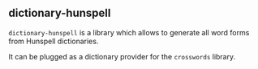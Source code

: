 ## dictionary-hunspell

`dictionary-hunspell` is a library which allows to generate all word forms from Hunspell
dictionaries.

It can be plugged as a dictionary provider for the `crosswords` library.